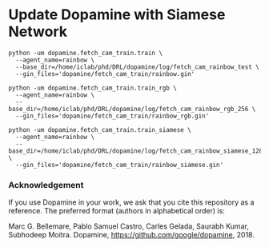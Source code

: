 # Update Dopamine  with Siamese Network


```
python -um dopamine.fetch_cam_train.train \
  --agent_name=rainbow \
  --base_dir=/home/iclab/phd/DRL/dopamine/log/fetch_cam_rainbow_test \
  --gin_files='dopamine/fetch_cam_train/rainbow.gin'
```


```
python -um dopamine.fetch_cam_train.train_rgb \
  --agent_name=rainbow \
  --base_dir=/home/iclab/phd/DRL/dopamine/log/fetch_cam_rainbow_rgb_256 \
  --gin_files='dopamine/fetch_cam_train/rainbow_rgb.gin'
```


```
python -um dopamine.fetch_cam_train.train_siamese \
  --agent_name=rainbow \
  --base_dir=/home/iclab/phd/DRL/dopamine/log/fetch_cam_rainbow_siamese_128_5kQupdate \
  --gin_files='dopamine/fetch_cam_train/rainbow_siamese.gin'
```
### Acknowledgement

If you use Dopamine in your work, we ask that you cite this repository as a
reference. The preferred format (authors in alphabetical order) is:

Marc G. Bellemare, Pablo Samuel Castro, Carles Gelada, Saurabh Kumar, Subhodeep Moitra.
Dopamine, https://github.com/google/dopamine, 2018.

